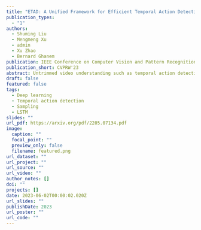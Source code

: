 ```yaml
---
title: "ETAD: A Unified Framework for Efficient Temporal Action Detection"
publication_types:
  - "1"
authors:
  - Shuming Liu
  - Mengmeng Xu
  - admin
  - Xu Zhao
  - Bernard Ghanem
publication: IEEE Conference on Computer Vision and Pattern Recognition Workshop, 2023
publication_short: CVPRW'23
abstract: Untrimmed video understanding such as temporal action detection (TAD) often suffers from the pain of huge demand for computing resources. Because of long video durations and limited GPU memory, most action detectors can only operate on pre-extracted features rather than the original videos, and they still require a lot of computation to achieve high detection performance. To alleviate the heavy computation problem in TAD, in this work, we first propose an efficient action detector with detector proposal sampling, based on the observation that performance saturates at a small number of proposals. This detector is designed with several important techniques, such as LSTM-boosted temporal aggregation and cascaded proposal refinement to achieve high detection quality as well as low computational cost. To enable joint optimization of this action detector and the feature encoder, we also propose encoder gradient sampling, which selectively back-propagates through video snippets and tremendously reduces GPU memory consumption. With the two sampling strategies and the effective detector, we build a unified framework for efficient end-to-end temporal action detection (ETAD), making real-world untrimmed video understanding tractable. ETAD achieves state-of-the-art performance on both THUMOS-14 and ActivityNet-1.3. Interestingly, on ActivityNet-1.3, it reaches 37.78% average mAP, while only requiring 6 mins of training time and 1.23 GB memory based on pre-extracted features. With end-to-end training, it reduces the GPU memory footprint by more than 70% with even higher performance (38.21% average mAP), as compared with traditional end-to-end methods.
draft: false
featured: false
tags:
  - Deep learning
  - Temporal action detection
  - Sampling
  - LSTM
slides: ""
url_pdf: https://arxiv.org/pdf/2205.07134.pdf
image:
  caption: ""
  focal_point: ""
  preview_only: false
  filename: featured.png
url_dataset: ""
url_project: ""
url_source: ""
url_video: ""
author_notes: []
doi: ""
projects: []
date: 2023-06-02T00:00:02.020Z
url_slides: ""
publishDate: 2023
url_poster: ""
url_code: ""
---
```

